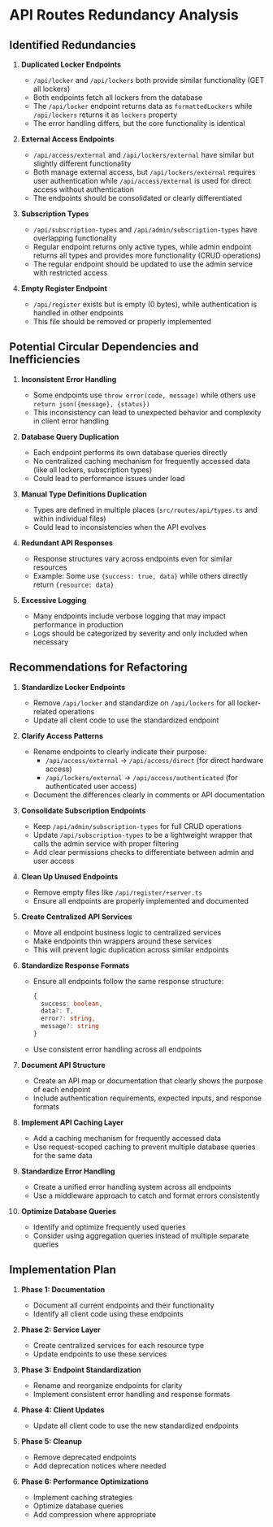 # API Routes Redundancy Analysis

## Identified Redundancies

1. **Duplicated Locker Endpoints**

   - `/api/locker` and `/api/lockers` both provide similar functionality (GET all lockers)
   - Both endpoints fetch all lockers from the database
   - The `/api/locker` endpoint returns data as `formattedLockers` while `/api/lockers` returns it as `lockers` property
   - The error handling differs, but the core functionality is identical

2. **External Access Endpoints**

   - `/api/access/external` and `/api/lockers/external` have similar but slightly different functionality
   - Both manage external access, but `/api/lockers/external` requires user authentication while `/api/access/external` is used for direct access without authentication
   - The endpoints should be consolidated or clearly differentiated

3. **Subscription Types**

   - `/api/subscription-types` and `/api/admin/subscription-types` have overlapping functionality
   - Regular endpoint returns only active types, while admin endpoint returns all types and provides more functionality (CRUD operations)
   - The regular endpoint should be updated to use the admin service with restricted access

4. **Empty Register Endpoint**
   - `/api/register` exists but is empty (0 bytes), while authentication is handled in other endpoints
   - This file should be removed or properly implemented

## Potential Circular Dependencies and Inefficiencies

1. **Inconsistent Error Handling**

   - Some endpoints use `throw error(code, message)` while others use `return json({message}, {status})`
   - This inconsistency can lead to unexpected behavior and complexity in client error handling

2. **Database Query Duplication**

   - Each endpoint performs its own database queries directly
   - No centralized caching mechanism for frequently accessed data (like all lockers, subscription types)
   - Could lead to performance issues under load

3. **Manual Type Definitions Duplication**

   - Types are defined in multiple places (`src/routes/api/types.ts` and within individual files)
   - Could lead to inconsistencies when the API evolves

4. **Redundant API Responses**

   - Response structures vary across endpoints even for similar resources
   - Example: Some use `{success: true, data}` while others directly return `{resource: data}`

5. **Excessive Logging**
   - Many endpoints include verbose logging that may impact performance in production
   - Logs should be categorized by severity and only included when necessary

## Recommendations for Refactoring

1. **Standardize Locker Endpoints**

   - Remove `/api/locker` and standardize on `/api/lockers` for all locker-related operations
   - Update all client code to use the standardized endpoint

2. **Clarify Access Patterns**

   - Rename endpoints to clearly indicate their purpose:
     - `/api/access/external` → `/api/access/direct` (for direct hardware access)
     - `/api/lockers/external` → `/api/access/authenticated` (for authenticated user access)
   - Document the differences clearly in comments or API documentation

3. **Consolidate Subscription Endpoints**

   - Keep `/api/admin/subscription-types` for full CRUD operations
   - Update `/api/subscription-types` to be a lightweight wrapper that calls the admin service with proper filtering
   - Add clear permissions checks to differentiate between admin and user access

4. **Clean Up Unused Endpoints**

   - Remove empty files like `/api/register/+server.ts`
   - Ensure all endpoints are properly implemented and documented

5. **Create Centralized API Services**

   - Move all endpoint business logic to centralized services
   - Make endpoints thin wrappers around these services
   - This will prevent logic duplication across similar endpoints

6. **Standardize Response Formats**

   - Ensure all endpoints follow the same response structure:
     ```typescript
     {
       success: boolean,
       data?: T,
       error?: string,
       message?: string
     }
     ```
   - Use consistent error handling across all endpoints

7. **Document API Structure**

   - Create an API map or documentation that clearly shows the purpose of each endpoint
   - Include authentication requirements, expected inputs, and response formats

8. **Implement API Caching Layer**

   - Add a caching mechanism for frequently accessed data
   - Use request-scoped caching to prevent multiple database queries for the same data

9. **Standardize Error Handling**

   - Create a unified error handling system across all endpoints
   - Use a middleware approach to catch and format errors consistently

10. **Optimize Database Queries**
    - Identify and optimize frequently used queries
    - Consider using aggregation queries instead of multiple separate queries

## Implementation Plan

1. **Phase 1: Documentation**

   - Document all current endpoints and their functionality
   - Identify all client code using these endpoints

2. **Phase 2: Service Layer**

   - Create centralized services for each resource type
   - Update endpoints to use these services

3. **Phase 3: Endpoint Standardization**

   - Rename and reorganize endpoints for clarity
   - Implement consistent error handling and response formats

4. **Phase 4: Client Updates**

   - Update all client code to use the new standardized endpoints

5. **Phase 5: Cleanup**

   - Remove deprecated endpoints
   - Add deprecation notices where needed

6. **Phase 6: Performance Optimizations**
   - Implement caching strategies
   - Optimize database queries
   - Add compression where appropriate
